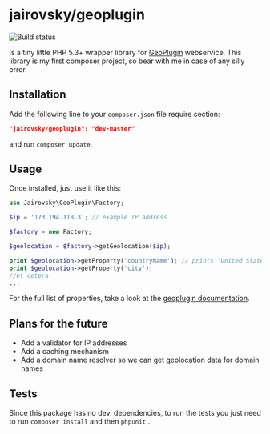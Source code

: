 jairovsky/geoplugin
===================

![Build status](https://api.travis-ci.org/jairovsky/geoplugin.svg?branch=master)

Is a tiny little PHP 5.3+ wrapper library for [GeoPlugin](http://geoplugin.com) webservice.
This library is my first composer project, so bear with me in case of any silly error.

## Installation
Add the following line to your ```composer.json``` file require section:
```json
"jairovsky/geoplugin": "dev-master"
```
and run ```composer update```.

## Usage
Once installed, just use it like this:

```php
use Jairovsky\GeoPlugin\Factory;

$ip = '173.194.118.3'; // example IP address

$factory = new Factory;

$geolocation = $factory->getGeolocation($ip);

print $geolocation->getProperty('countryName'); // prints 'United States'
print $geolocation->getProperty('city');
//et cetera
...
```
For the full list of properties, take a look at the [geoplugin documentation](http://www.geoplugin.com/webservices/php).


## Plans for the future
- Add a validator for IP addresses
- Add a caching mechanism
- Add a domain name resolver so we can get geolocation data for domain names

## Tests
Since this package has no dev. dependencies, to run the tests you just need to run ```composer install``` and then ```phpunit``` .
